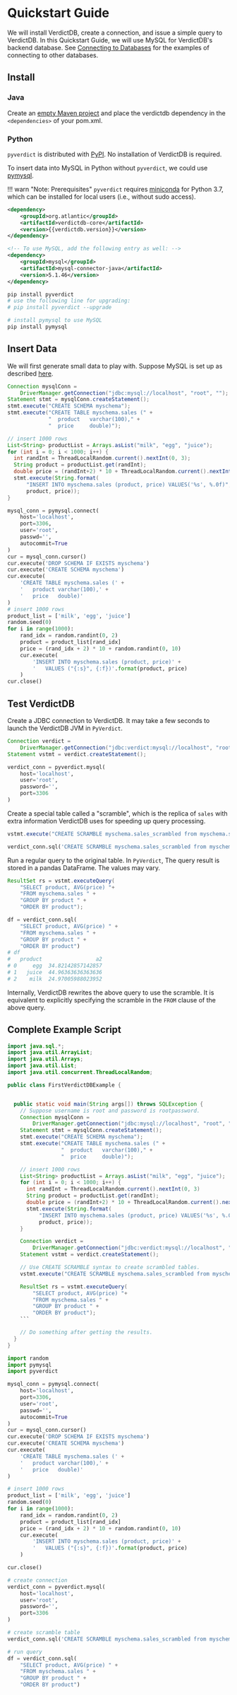# Quickstart Guide

We will install VerdictDB, create a connection, and issue a simple query to VerdictDB. In this Quickstart Guide, we will use MySQL for VerdictDB's backend database. See [Connecting to Databases](/reference/connection/) for the examples of connecting to other databases.


## Install

### Java
Create an [empty Maven project](https://maven.apache.org/guides/getting-started/maven-in-five-minutes.html) and
place the verdictdb dependency in the `<dependencies>` of your pom.xml.

### Python
`pyverdict` is distributed with [PyPI](https://pypi.org/project/pyverdict/). No installation of VerdictDB is required.

To insert data into MySQL in Python without `pyverdict`, we could use [pymysql](https://pymysql.readthedocs.io/en/latest/).

!!! warn "Note: Prerequisites"
    `pyverdict` requires [miniconda](https://conda.io/docs/user-guide/install/index.html) for Python 3.7,
    which can be installed for local users (i.e., without sudo access).


```xml tab='Java'
<dependency>
    <groupId>org.atlantic</groupId>
    <artifactId>verdictdb-core</artifactId>
    <version>{{verdictdb.version}}</version>
</dependency>

<!-- To use MySQL, add the following entry as well: -->
<dependency>
    <groupId>mysql</groupId>
    <artifactId>mysql-connector-java</artifactId>
    <version>5.1.46</version>
</dependency>
```

```bash tab='Python'
pip install pyverdict
# use the following line for upgrading:
# pip install pyverdict --upgrade

# install pymysql to use MySQL
pip install pymysql
```


## Insert Data

We will first generate small data to play with. Suppose MySQL is set up as described [here](/tutorial/setup/mysql/).

```java tab='Java'
Connection mysqlConn =
    DriverManager.getConnection("jdbc:mysql://localhost", "root", "");
Statement stmt = mysqlConn.createStatement();
stmt.execute("CREATE SCHEMA myschema");
stmt.execute("CREATE TABLE myschema.sales (" +
             "  product   varchar(100)," +
             "  price     double)");

// insert 1000 rows
List<String> productList = Arrays.asList("milk", "egg", "juice");
for (int i = 0; i < 1000; i++) {
  int randInt = ThreadLocalRandom.current().nextInt(0, 3);
  String product = productList.get(randInt);
  double price = (randInt+2) * 10 + ThreadLocalRandom.current().nextInt(0, 10);
  stmt.execute(String.format(
      "INSERT INTO myschema.sales (product, price) VALUES('%s', %.0f)",
      product, price));
}
```

```python tab='Python'
mysql_conn = pymysql.connect(
    host='localhost',
    port=3306,
    user='root',
    passwd='',
    autocommit=True
)
cur = mysql_conn.cursor()
cur.execute('DROP SCHEMA IF EXISTS myschema')
cur.execute('CREATE SCHEMA myschema')
cur.execute(
    'CREATE TABLE myschema.sales (' +
    '   product varchar(100),' +
    '   price   double)'
)
# insert 1000 rows
product_list = ['milk', 'egg', 'juice']
random.seed(0)
for i in range(1000):
    rand_idx = random.randint(0, 2)
    product = product_list[rand_idx]
    price = (rand_idx + 2) * 10 + random.randint(0, 10)
    cur.execute(
        'INSERT INTO myschema.sales (product, price)' +
        '   VALUES ("{:s}", {:f})'.format(product, price)
    )
cur.close()
```


## Test VerdictDB

Create a JDBC connection to VerdictDB. It may take a few seconds to launch the VerdictDB JVM in `PyVerdict`.

```java tab='Java'
Connection verdict =
    DriverManager.getConnection("jdbc:verdict:mysql://localhost", "root", "");
Statement vstmt = verdict.createStatement();
```

```python tab='Python'
verdict_conn = pyverdict.mysql(
    host='localhost',
    user='root',
    password='',
    port=3306
)
```

Create a special table called a "scramble", which is the replica of `sales` with extra information VerdictDB uses for speeding up query processing.

```java tab='Java'
vstmt.execute("CREATE SCRAMBLE myschema.sales_scrambled from myschema.sales");
```

```python tab='Python'
verdict_conn.sql('CREATE SCRAMBLE myschema.sales_scrambled from myschema.sales')
```

Run a regular query to the original table. In `PyVerdict`, The query result is stored in a pandas DataFrame. The values may vary.

```java tab='Java'
ResultSet rs = vstmt.executeQuery(
    "SELECT product, AVG(price) "+
    "FROM myschema.sales " +
    "GROUP BY product " +
    "ORDER BY product");
```

```python tab='Python'
df = verdict_conn.sql(
    "SELECT product, AVG(price) " +
    "FROM myschema.sales " +
    "GROUP BY product " +
    "ORDER BY product")
# df
#   product                 a2
# 0     egg  34.82142857142857
# 1   juice  44.96363636363636
# 2    milk  24.97005988023952
```

Internally, VerdictDB rewrites the above query to use the scramble. It is equivalent to explicitly specifying the scramble in the `FROM` clause of the above query.


## Complete Example Script


```java tab='Java'
import java.sql.*;
import java.util.ArrayList;
import java.util.Arrays;
import java.util.List;
import java.util.concurrent.ThreadLocalRandom;

public class FirstVerdictDBExample {


  public static void main(String args[]) throws SQLException {
    // Suppose username is root and password is rootpassword.
    Connection mysqlConn =
        DriverManager.getConnection("jdbc:mysql://localhost", "root", "");
    Statement stmt = mysqlConn.createStatement();
    stmt.execute("CREATE SCHEMA myschema");
    stmt.execute("CREATE TABLE myschema.sales (" +
                 "  product   varchar(100)," +
                 "  price     double)");

    // insert 1000 rows
    List<String> productList = Arrays.asList("milk", "egg", "juice");
    for (int i = 0; i < 1000; i++) {
      int randInt = ThreadLocalRandom.current().nextInt(0, 3)
      String product = productList.get(randInt);
      double price = (randInt+2) * 10 + ThreadLocalRandom.current().nextInt(0, 10);
      stmt.execute(String.format(
          "INSERT INTO myschema.sales (product, price) VALUES('%s', %.0f)",
          product, price));
    }

    Connection verdict =
        DriverManager.getConnection("jdbc:verdict:mysql://localhost", "root", "");
    Statement vstmt = verdict.createStatement();

    // Use CREATE SCRAMBLE syntax to create scrambled tables.
    vstmt.execute("CREATE SCRAMBLE myschema.sales_scrambled from myschema.sales");

    ResultSet rs = vstmt.executeQuery(
        "SELECT product, AVG(price) "+
        "FROM myschema.sales " +
        "GROUP BY product " +
        "ORDER BY product");
    ```

    // Do something after getting the results.
  }
}
```

```python tab='Python'
import random
import pymysql
import pyverdict

mysql_conn = pymysql.connect(
    host='localhost',
    port=3306,
    user='root',
    passwd='',
    autocommit=True
)
cur = mysql_conn.cursor()
cur.execute('DROP SCHEMA IF EXISTS myschema')
cur.execute('CREATE SCHEMA myschema')
cur.execute(
    'CREATE TABLE myschema.sales (' +
    '   product varchar(100),' +
    '   price   double)'
)

# insert 1000 rows
product_list = ['milk', 'egg', 'juice']
random.seed(0)
for i in range(1000):
    rand_idx = random.randint(0, 2)
    product = product_list[rand_idx]
    price = (rand_idx + 2) * 10 + random.randint(0, 10)
    cur.execute(
        'INSERT INTO myschema.sales (product, price)' +
        '   VALUES ("{:s}", {:f})'.format(product, price)
    )

cur.close()

# create connection
verdict_conn = pyverdict.mysql(
    host='localhost',
    user='root',
    password='',
    port=3306
)

# create scramble table
verdict_conn.sql('CREATE SCRAMBLE myschema.sales_scrambled from myschema.sales')

# run query
df = verdict_conn.sql(
    "SELECT product, AVG(price) " +
    "FROM myschema.sales " +
    "GROUP BY product " +
    "ORDER BY product")
```
